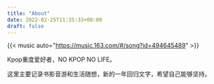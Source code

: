 ```yaml
---
title: "About"
date: 2022-02-25T11:35:33+08:00
draft: false
---
```


{{< music auto="https://music.163.com/#/song?id=494645489" >}}

Kpop重度爱好者，NO KPOP NO LIFE。

这里主要记录书影音游和生活随想，新的一年回归文字，希望自己能够坚持。